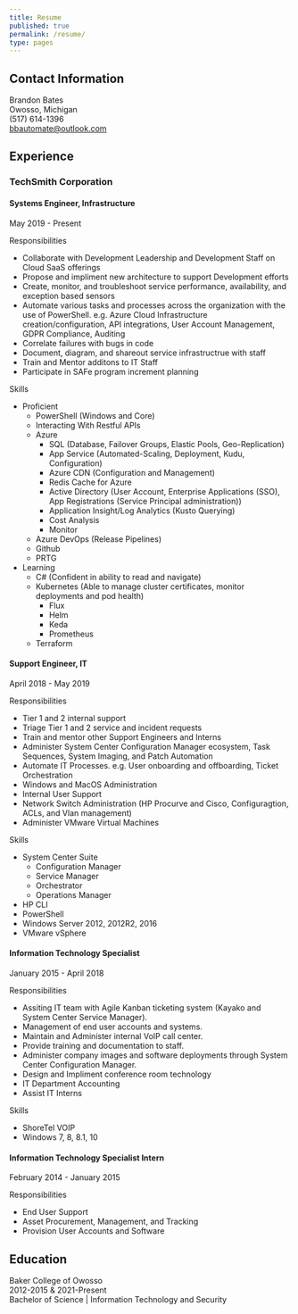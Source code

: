 ```yaml
---
title: Resume
published: true
permalink: /resume/
type: pages
---
```


## Contact Information

Brandon Bates  
Owosso, Michigan  
(517) 614-1396  
bbautomate@outlook.com

## Experience

### TechSmith Corporation

#### Systems Engineer, Infrastructure  

May 2019 - Present

Responsibilities

* Collaborate with Development Leadership and Development Staff on Cloud SaaS offerings
* Propose and impliment new architecture to support Development efforts
* Create, monitor, and troubleshoot service performance, availability, and exception based sensors
* Automate various tasks and processes across the organization with the use of PowerShell. e.g. Azure Cloud Infrastructure creation/configuration, API integrations, User Account Management, GDPR Compliance, Auditing
* Correlate failures with bugs in code
* Document, diagram, and shareout service infrastructrue with staff
* Train and Mentor additons to IT Staff
* Participate in SAFe program increment planning

Skills  

* Proficient
  * PowerShell (Windows and Core)
  * Interacting With Restful APIs
  * Azure
    * SQL (Database, Failover Groups, Elastic Pools, Geo-Replication)
    * App Service (Automated-Scaling, Deployment, Kudu, Configuration)
    * Azure CDN (Configuration and Management)
    * Redis Cache for Azure
    * Active Directory (User Account, Enterprise Applications (SSO), App Registrations (Service Principal administration))
    * Application Insight/Log Analytics (Kusto Querying)
    * Cost Analysis
    * Monitor
  * Azure DevOps (Release Pipelines)
  * Github
  * PRTG
* Learning
  * C# (Confident in ability to read and navigate)
  * Kubernetes (Able to manage cluster certificates, monitor deployments and pod health)
    * Flux
    * Helm
    * Keda
    * Prometheus
  * Terraform

#### Support Engineer, IT  

April 2018 - May 2019

Responsibilities

* Tier 1 and 2 internal support
* Triage Tier 1 and 2 service and incident requests
* Train and mentor other Support Engineers and Interns
* Administer System Center Configuration Manager ecosystem, Task Sequences, System Imaging, and Patch Automation
* Automate IT Processes. e.g. User onboarding and offboarding, Ticket Orchestration
* Windows and MacOS Administration
* Internal User Support
* Network Switch Administration (HP Procurve and Cisco, Configuragtion, ACLs, and Vlan management)
* Administer VMware Virtual Machines

Skills

* System Center Suite
  * Configuration Manager
  * Service Manager
  * Orchestrator
  * Operations Manager
* HP CLI
* PowerShell
* Windows Server 2012, 2012R2, 2016 
* VMware vSphere

#### Information Technology Specialist

January 2015 - April 2018

Responsibilities

* Assiting IT team with Agile Kanban ticketing system (Kayako and System Center Service Manager).
* Management of end user accounts and systems.
* Maintain and Administer internal VoIP call center.
* Provide training and documentation to staff.
* Administer company images and software deployments through System Center Configuration Manager.
* Design and Impliment conference room technology
* IT Department Accounting
* Assist IT Interns

Skills

* ShoreTel VOIP
* Windows 7, 8, 8.1, 10

#### Information Technology Specialist Intern

February 2014 - January 2015

Responsibilities

* End User Support
* Asset Procurement, Management, and Tracking
* Provision User Accounts and Software

## Education

Baker College of Owosso  
2012-2015 & 2021-Present  
Bachelor of Science | Information Technology and Security
